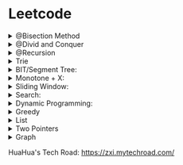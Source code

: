 # Leetcode


<details><summary> @Bisection Method </summary>
<p>

1. [153. Find Minimum in Rotated Sorted Array](https://github.com/haojicc/Leetcode/blob/main/code/153.%20Find%20Minimum%20in%20Rotated%20Sorted%20Array.cpp)
2. [169. Majority Element](https://github.com/haojicc/Leetcode/blob/main/code/169.%20Majority%20Element.cpp)
3. [154. Find Minimum in Rotated Sorted Array II](https://github.com/haojicc/Leetcode/blob/main/code/154.%20Find%20Minimum%20in%20Rotated%20Sorted%20Array%20II.cpp)

</p>
</details>

<details><summary> @Divid and Conquer </summary>
<p>

1. [912. Sort an Array](https://github.com/haojicc/Leetcode/blob/main/code/912.%20Sort%20an%20Array.cpp)
2. [315. Count of Smaller Numbers After Self](https://github.com/haojicc/Leetcode/blob/main/code/315.%20Count%20of%20Smaller%20Numbers%20After%20Self.cpp):

</p>
</details>

<details><summary> @Recursion </summary>
<p>

1. [726. Number of Atoms](https://github.com/haojicc/Leetcode/blob/main/code/726_Number_of_Atoms.cpp)@string
2. [856. Score of Parentheses](https://github.com/haojicc/Leetcode/blob/main/code/856.%20Score%20of%20Parentheses.cpp)
3. [290.word pattern](https://github.com/haojicc/Leetcode/blob/main/code/290.%20Word%20Pattern.cpp)
4. [291.Word Pattern II](https://github.com/haojicc/Leetcode/blob/main/code/291.Word%20Pattern%202.cpp)

</p>
</details>


<details><summary> Trie </summary>
<p>

1. [208. Implement Trie (Prefix Tree)](https://github.com/haojicc/Leetcode/blob/main/code/208.%20Implement%20Trie%20(Prefix%20Tree)) by Golang
2. [648. Replace Words](https://github.com/haojicc/Leetcode/blob/main/code/648.%20Replace%20Words.go) by Golang
3. [676. Implement Magic Dictionary](https://github.com/haojicc/Leetcode/blob/main/code/676.%20Implement%20Magic%20Dictionary.go) by Golang
4. [677. Map Sum Pairs](https://github.com/haojicc/Leetcode/blob/main/code/677.%20Map%20Sum%20Pairs.cpp)
5. [720]
6. [745]
7. [211]
8. [642]
9. [472]
10. [425]
11. [421]
12. [336]
13. [212]
14. [208]

</p>
</details>

<details><summary> BIT/Segment Tree: </summary>
<p>

1. [307]

</p>
</details>

<details><summary> Monotone + X:</summary>
<p>

#### Monotone queue:
1. [239]

#### Monotone Stack：
1. [2355 Maximum Number of Books You Can Take](https://github.com/haojicc/Leetcode/blob/main/code/2355%20Maximum%20Number%20of%20Books%20You%20Can%20Take.cpp)
2. [901]
3. [907]
4. [1019]

</p>
</details>

<details><summary> Sliding Window: </summary>
<p>

1. [239]

</p>
</details>

<details><summary> Search: </summary>
<p>

#### Combination
1. [17]
2. [39]
3. [40]
4. [77]
5. [78]
6. [90]
7. [216]

#### Permutation
1. [46]
2. [47]
3. [784]
4. [943]
5. [996]

#### DFS
1. [22]
2. [301]
3. [37]
4. [51]
5. [52]
6. [79]
7. [212]

#### BFS
1. [127]
2. [126]
3. [752]
4. [818]
5. [542]
6. [675]
7. [934]

#### Partition
1. [698]
2. [93]
3. [131]
4. [241]
5. [282]
6. [842]

</p>
</details>

<details><summary> Dynamic Programming:</summary>
<p>

#### I: O(n), S = O(n), T = O(n^2)
1. [139. Word Break](https://github.com/haojicc/Leetcode/blob/main/code/139.%20Word%20Break)
2. [300. Longest Increasing Subsequence](https://github.com/haojicc/Leetcode/blob/main/code/300.%20Longest%20Increasing%20Subsequence.cpp)
3. [96. Unique Binary Search Trees](https://github.com/haojicc/Leetcode/blob/main/code/96.%20Unique%20Binary%20Search%20Trees.cpp)
4. [140. Word Break II](https://github.com/haojicc/Leetcode/blob/main/code/140.%20Word%20Break%20II)
5. [818. Race Car](https://github.com/haojicc/Leetcode/blob/main/code/818.%20Race%20Car)
6. #673
7. #1048

#### I: O(n), S = O(n), T = O(n):
1. [70. Climbing Stairs](https://github.com/haojicc/Leetcode/blob/main/code/70.%20Climbing%20Stairs.cpp)
2. [746. Min Cost Climbing Stairs](https://github.com/haojicc/Leetcode/blob/main/code/746.%20Min%20Cost%20Climbing%20Stairs.cpp)
3. [1137. N-th Tribonacci Number](https://github.com/haojicc/Leetcode/blob/main/code/1137.%20N-th%20Tribonacci%20Number.cpp)
4. [1218. Longest Arithmetic Subsequence of Given Difference](https://github.com/haojicc/Leetcode/blob/main/code/1218.%20Longest%20Arithmetic%20Subsequence%20of%20Given%20Difference.cpp)
5. [53. Maximum Subarray.cpp](https://github.com/haojicc/Leetcode/blob/main/code/53.%20Maximum%20Subarray.cpp)
7. #121

#### I: O(mn), S = O(mn), T = O(mn)
1. [62]
2. [63]
3. [64]
4. [120]
5. [174]
6. [931]
7. [1210]
8. [85]
9. [211]
10. [304]
11. [1277]

#### I: O(n), S = O(3n), T = O(3n)
1. [198]
2. [213]
3. [309]
4. [740]
5. [790]
6. [801]

#### I: n, S = O(n), T = O(n*sqrt(n))
1. [279]

#### I: O(n), S = O(n), T = O(n^2)
1. [139]
2. [140]
3. [818]
4. [300]
5. [673]
6. [1048]
7. [96]

#### I: O(n) + t, S = O(n), T = O(n^2)
1. [1105]

#### I: O(n), S = O(2^n), T = O(2^n)
1. [131]
2. [89]

#### I: O(m+n), S = O(mn), T = O(mn)
1. [72]
2. [10]
3. [44]
4. [97]
5. [115]
6. [583]
7. [712]
8. [1187]
9. [1143]
10. [1092]
11. [718]

#### I: O(mn), S = O(mn) T = O(mn*min(n,m))
1. [1139]

#### I: O(mn) + k S = O(kmn), T = O(kmn)
1. [688]
2. [576]
3. [935]

#### I: O(n) + k, S = O(n), T = O(kn)
1. [322]
2. [377]
3. [416]
4. [494]
5. [1043]
6. [1049]
7. [1220]
8. [1230]
9. [1262]
10. [1269]

#### I: O(n) + k S = O(n*k), T = O(kn^2)
1. [813]
2. [1278]
3. [1335]
4. [410]

#### I: O(n) + k + p S = O(k*p), T = O(n^2kp)
1. [1223]

#### I: O(n), S = O(n^2), T = O(n^3)
1. [312]
2. [664]
3. [1024]
4. [1039]
5. [1140]
6. [1130]

#### I: O(n^2), S = O(n^3), T = O(n^3)
1.[741]

#### I: O(n), S = O(n^3), T = O(n^4)
1. [546]

#### I: O(n) S = O(n*2^n), T = (n^2*2^n)
1. [943]
2. [980]
3. [996]
4. [1125]

</p>
</details>

<details><summary> Greedy </summary>
<p>

1. [218]
2. [435]
3. [452]
4. [757]
5. [1024]
6. [1272]
7. [1288]
8. [1326]
9. [1235]
10. [1751]
11. [2008]

</p>
</details>

<details><summary> List </summary>
<p>

1. [2]
2. [445]
2. [24]
3. [206]
4. [141]
5. [142]
5. [23]
6. [21]
7. [147]
8. [148]
9. [707]

</p>
</details>

<details><summary> Two Pointers </summary>
<p>

1. [11]
2. [42]
3. [125]
4. [455]
5. [917]
6. [925]
7. [986]
8. [885]
9. [167]
10. [15]
11. [16]
12. [977]
13. [992]

</p>
</details>

<details><summary> Graph </summary>
<p>

#### queue + hashtable
1. [133]
2. [138]

#### grid + Connected Components
1. [200]
2. [547]
3. [695]
4. [733]
5. [827]
6. [1162]

#### DFS + Connected Components
1. [841]
2. [1202]

#### Topology Sorting
1. [207]
2. [210]
3. [802]

#### Union Find
1. [399]
2. [839]
3. [952]
4. [990]
5. [721]
6. [737]

#### Bipartition + Graph Coloring

</p>
</details>






HuaHua's Tech Road: https://zxi.mytechroad.com/